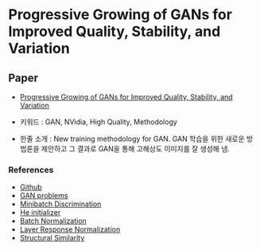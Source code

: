 # Progressive Growing of GANs for Improved Quality, Stability, and Variation

## Paper

- [Progressive Growing of GANs for Improved Quality, Stability, and Variation](https://arxiv.org/pdf/1710.10196.pdf)

- 키워드 : GAN, NVidia, High Quality, Methodology

- 한줄 소개 : New training methodology for GAN. GAN 학습을 위한 새로운 방법론을 제안하고 그 결과로 GAN을 통해 고해상도 이미지를 잘 생성해 냄.

### References

- [Github](https://github.com/tkarras/progressive_growing_of_gans)
- [GAN problems](https://medium.com/@jonathan_hui/gan-why-it-is-so-hard-to-train-generative-advisory-networks-819a86b3750b)
- [Minibatch Discrimination](https://taeoh-kim.github.io/blog/generative-models-part-2-improvedganinfoganebgan/)
- [He initializer](http://pythonkim.tistory.com/41)
- [Batch Normalization](https://laonple.blog.me/220808903260)
- [Layer Response Normalization](http://yeephycho.github.io/2016/08/03/Normalizations-in-neural-networks/)
- [Structural Similarity](https://en.wikipedia.org/wiki/Structural_similarity#Multi-Scale_SSIM)
